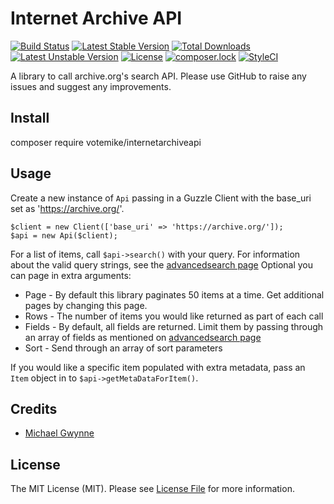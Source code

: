 # Internet Archive API

[![Build Status](https://travis-ci.org/votemike/internet-archive-api.svg?branch=master)](https://travis-ci.org/votemike/internet-archive-api)
[![Latest Stable Version](https://poser.pugx.org/votemike/internet-archive-api/v/stable)](https://packagist.org/packages/votemike/internet-archive-api)
[![Total Downloads](https://poser.pugx.org/votemike/internet-archive-api/downloads)](https://packagist.org/packages/votemike/internet-archive-api)
[![Latest Unstable Version](https://poser.pugx.org/votemike/internet-archive-api/v/unstable)](https://packagist.org/packages/votemike/internet-archive-api)
[![License](https://poser.pugx.org/votemike/internet-archive-api/license)](https://packagist.org/packages/votemike/internet-archive-api)
[![composer.lock](https://poser.pugx.org/votemike/internet-archive-api/composerlock)](https://packagist.org/packages/votemike/internet-archive-api)
[![StyleCI](https://styleci.io/repos/102968140/shield?branch=master)](https://styleci.io/repos/102968140)

A library to call archive.org's search API. 
Please use GitHub to raise any issues and suggest any improvements.

## Install

composer require votemike/internetarchiveapi

## Usage

Create a new instance of `Api` passing in a Guzzle Client with the base_uri set as 'https://archive.org/'.
```
$client = new Client(['base_uri' => 'https://archive.org/']);
$api = new Api($client);
```

For a list of items, call `$api->search()` with your query. For information about the valid query strings, see the [advancedsearch page](https://archive.org/advancedsearch.php)
Optional you can page in extra arguments:
* Page - By default this library paginates 50 items at a time. Get additional pages by changing this page.
* Rows - The number of items you would like returned as part of each call
* Fields - By default, all fields are returned. Limit them by passing through an array of fields as mentioned on [advancedsearch page](https://archive.org/advancedsearch.php)
* Sort - Send through an array of sort parameters

If you would like a specific item populated with extra metadata, pass an `Item` object in to `$api->getMetaDataForItem()`.


## Credits

- [Michael Gwynne](http://www.votemike.co.uk)

## License

The MIT License (MIT). Please see [License File](LICENSE.md) for more information.

[link-author]: https://github.com/votemike
